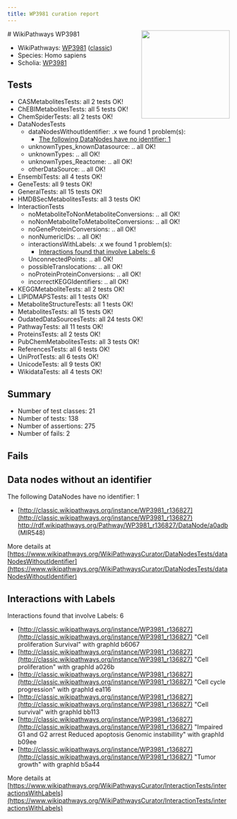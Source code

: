 ```yaml
---
title: WP3981 curation report
---
```


<img style="float: right; width: 200px" src="https://upload.wikimedia.org/wikipedia/commons/thumb/8/83/Wplogo_with_text_500.png/640px-Wplogo_with_text_500.png" />
# WikiPathways WP3981

* WikiPathways: [WP3981](https://wikipathways.org/pathways/WP3981) ([classic](https://classic.wikipathways.org/instance/WP3981))
* Species: Homo sapiens
* Scholia: [WP3981](https://scholia.toolforge.org/wikipathways/WP3981)
## Tests
* CASMetabolitesTests: all 2 tests OK!
* ChEBIMetabolitesTests: all 5 tests OK!
* ChemSpiderTests: all 2 tests OK!
* DataNodesTests
    * dataNodesWithoutIdentifier: .x we found 1 problem(s):
        * [The following DataNodes have no identifier: 1](#d2d32fa0)
    * unknownTypes_knownDatasource: .. all OK!
    * unknownTypes: .. all OK!
    * unknownTypes_Reactome: .. all OK!
    * otherDataSource: .. all OK!
* EnsemblTests: all 4 tests OK!
* GeneTests: all 9 tests OK!
* GeneralTests: all 15 tests OK!
* HMDBSecMetabolitesTests: all 3 tests OK!
* InteractionTests
    * noMetaboliteToNonMetaboliteConversions: .. all OK!
    * noNonMetaboliteToMetaboliteConversions: .. all OK!
    * noGeneProteinConversions: .. all OK!
    * nonNumericIDs: .. all OK!
    * interactionsWithLabels: .x we found 1 problem(s):
        * [Interactions found that involve Labels: 6](#630d267d)
    * UnconnectedPoints: .. all OK!
    * possibleTranslocations: .. all OK!
    * noProteinProteinConversions: .. all OK!
    * incorrectKEGGIdentifiers: .. all OK!
* KEGGMetaboliteTests: all 2 tests OK!
* LIPIDMAPSTests: all 1 tests OK!
* MetaboliteStructureTests: all 1 tests OK!
* MetabolitesTests: all 15 tests OK!
* OudatedDataSourcesTests: all 24 tests OK!
* PathwayTests: all 11 tests OK!
* ProteinsTests: all 2 tests OK!
* PubChemMetabolitesTests: all 3 tests OK!
* ReferencesTests: all 6 tests OK!
* UniProtTests: all 6 tests OK!
* UnicodeTests: all 9 tests OK!
* WikidataTests: all 4 tests OK!


## Summary

* Number of test classes: 21
* Number of tests: 138
* Number of assertions: 275
* Number of fails: 2

## Fails

<a name="d2d32fa0" />

## Data nodes without an identifier

The following DataNodes have no identifier: 1

* [http://classic.wikipathways.org/instance/WP3981_r136827](http://classic.wikipathways.org/instance/WP3981_r136827) http://rdf.wikipathways.org/Pathway/WP3981_r136827/DataNode/a0adb (MIR548)


More details at [https://www.wikipathways.org/WikiPathwaysCurator/DataNodesTests/dataNodesWithoutIdentifier](https://www.wikipathways.org/WikiPathwaysCurator/DataNodesTests/dataNodesWithoutIdentifier)

<a name="630d267d" />

## Interactions with Labels

Interactions found that involve Labels: 6

* [http://classic.wikipathways.org/instance/WP3981_r136827](http://classic.wikipathways.org/instance/WP3981_r136827) "Cell proliferation
Survival" with graphId b6067
* [http://classic.wikipathways.org/instance/WP3981_r136827](http://classic.wikipathways.org/instance/WP3981_r136827) "Cell proliferation" with graphId a026b
* [http://classic.wikipathways.org/instance/WP3981_r136827](http://classic.wikipathways.org/instance/WP3981_r136827) "Cell cycle
progression" with graphId ea116
* [http://classic.wikipathways.org/instance/WP3981_r136827](http://classic.wikipathways.org/instance/WP3981_r136827) "Cell survival" with graphId bb113
* [http://classic.wikipathways.org/instance/WP3981_r136827](http://classic.wikipathways.org/instance/WP3981_r136827) "Impaired G1 and G2 arrest
Reduced apoptosis
Genomic instabillity" with graphId b09ee
* [http://classic.wikipathways.org/instance/WP3981_r136827](http://classic.wikipathways.org/instance/WP3981_r136827) "Tumor 
growth" with graphId b5a44


More details at [https://www.wikipathways.org/WikiPathwaysCurator/InteractionTests/interactionsWithLabels](https://www.wikipathways.org/WikiPathwaysCurator/InteractionTests/interactionsWithLabels)

